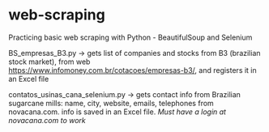 # web-scraping
Practicing basic web scraping with Python - BeautifulSoup and Selenium

BS_empresas_B3.py -> gets list of companies and stocks from B3 (brazilian stock market), from web https://www.infomoney.com.br/cotacoes/empresas-b3/, and registers it in an Excel file

contatos_usinas_cana_selenium.py -> gets contact info from Brazilian sugarcane mills: name, city, website, emails, telephones from novacana.com. info is saved in an Excel file. *Must have a login at novacana.com to work* 
